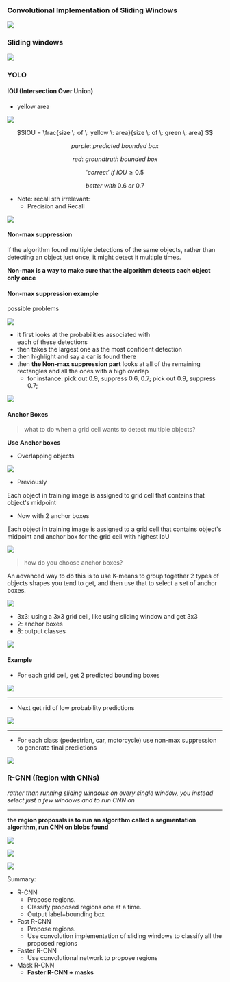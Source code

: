 
### Convolutional Implementation of Sliding Windows








![](https://raw.githubusercontent.com/karenyyy/Coursera_and_Udemy/master/deeplearningai_coursera/Convolutional%20Neural%20Networks/images/30.png)


### Sliding windows


![](https://raw.githubusercontent.com/karenyyy/Coursera_and_Udemy/master/deeplearningai_coursera/Convolutional%20Neural%20Networks/images/31.png)



### YOLO

#### IOU (Intersection Over Union)


- yellow area
    
![](https://raw.githubusercontent.com/karenyyy/Coursera_and_Udemy/master/deeplearningai_coursera/Convolutional%20Neural%20Networks/images/32.png)


$$IOU = \frac{size \: of \: yellow \: area}{size \: of \: green \: area} $$ 

$$purple: \: predicted \: bounded \: box$$


$$red: \: groundtruth \: bounded \: box$$


$$'correct' \: if \: IOU  \ge 0.5$$

$$better \: with \: 0.6 \: or \: 0.7$$

- Note: recall sth irrelevant: 
    - Precision and Recall
    
![](https://raw.githubusercontent.com/karenyyy/Coursera_and_Udemy/master/deeplearningai_coursera/Convolutional%20Neural%20Networks/images/33.png)


#### Non-max suppression

if the algorithm found multiple detections of the same objects, rather than detecting an object just once, it might detect it multiple times.


__Non-max is a way to make sure that the algorithm detects each object only once__


#### Non-max suppression example

possible problems

![](https://raw.githubusercontent.com/karenyyy/Coursera_and_Udemy/master/deeplearningai_coursera/Convolutional%20Neural%20Networks/images/34.png)

- it first looks at the probabilities associated with  
each of these detections
- then takes the largest one as the most confident detection
- then highlight and say a car is found there
- then __the Non-max suppression part__ looks at all of the remaining rectangles and all the ones with a high overlap
    - for instance: pick out 0.9, suppress 0.6, 0.7; pick out 0.9, suppress 0.7;

![](https://raw.githubusercontent.com/karenyyy/Coursera_and_Udemy/master/deeplearningai_coursera/Convolutional%20Neural%20Networks/images/35.png)
    


#### Anchor Boxes

> what to do when a grid cell wants to detect multiple objects?

__Use Anchor boxes__


- Overlapping objects

![](https://raw.githubusercontent.com/karenyyy/Coursera_and_Udemy/master/deeplearningai_coursera/Convolutional%20Neural%20Networks/images/36.png)

- Previously

Each object in training image is assigned to grid cell that contains that object's midpoint

- Now with 2 anchor boxes

Each object in training image is assigned to a grid cell that contains object's midpoint and anchor box for the grid cell with highest IoU

![](https://raw.githubusercontent.com/karenyyy/Coursera_and_Udemy/master/deeplearningai_coursera/Convolutional%20Neural%20Networks/images/37.png)
 

> how do you choose anchor boxes?

An advanced way to do this is to use K-means to group together 2 types of objects shapes you tend to get, and then use that to select a set of anchor boxes.

![](https://raw.githubusercontent.com/karenyyy/Coursera_and_Udemy/master/deeplearningai_coursera/Convolutional%20Neural%20Networks/images/38.png)


- 3x3: using a 3x3 grid cell, like using sliding window and get 3x3
- 2: anchor boxes
- 8: output classes

![](https://raw.githubusercontent.com/karenyyy/Coursera_and_Udemy/master/deeplearningai_coursera/Convolutional%20Neural%20Networks/images/39.png)



#### Example

- For each grid cell, get 2 predicted bounding boxes

![](https://raw.githubusercontent.com/karenyyy/Coursera_and_Udemy/master/deeplearningai_coursera/Convolutional%20Neural%20Networks/images/40.png)

____
- Next get rid of low probability predictions

![](https://raw.githubusercontent.com/karenyyy/Coursera_and_Udemy/master/deeplearningai_coursera/Convolutional%20Neural%20Networks/images/41.png)
____
- For each class (pedestrian, car, motorcycle) use non-max suppression to generate final predictions

![](https://raw.githubusercontent.com/karenyyy/Coursera_and_Udemy/master/deeplearningai_coursera/Convolutional%20Neural%20Networks/images/42.png)




### R-CNN (Region with CNNs)

_rather than running sliding windows on every single window, you instead select just a few windows and to run CNN on_


____


__the region proposals is to run an algorithm called a segmentation algorithm, run CNN on blobs found__

![](https://raw.githubusercontent.com/karenyyy/Coursera_and_Udemy/master/deeplearningai_coursera/Convolutional%20Neural%20Networks/images/44.png)

![](https://raw.githubusercontent.com/karenyyy/Coursera_and_Udemy/master/deeplearningai_coursera/Convolutional%20Neural%20Networks/images/43.png)

![](https://raw.githubusercontent.com/karenyyy/Coursera_and_Udemy/master/deeplearningai_coursera/Convolutional%20Neural%20Networks/images/45.png)


Summary:

- R-CNN
    - Propose regions. 
    - Classify proposed regions one at a time. 
    - Output label+bounding box
 - Fast R-CNN
     - Propose regions.
     - Use convolution implementation of sliding windows to classify all the proposed regions
- Faster R-CNN
    - Use convolutional network to propose regions
- Mask R-CNN
    -  __Faster R-CNN + masks__
    

    
 

 






